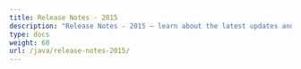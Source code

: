 ```yaml
---
title: Release Notes - 2015
description: "Release Notes - 2015 – learn about the latest updates and fixes."
type: docs
weight: 60
url: /java/release-notes-2015/
---
```



